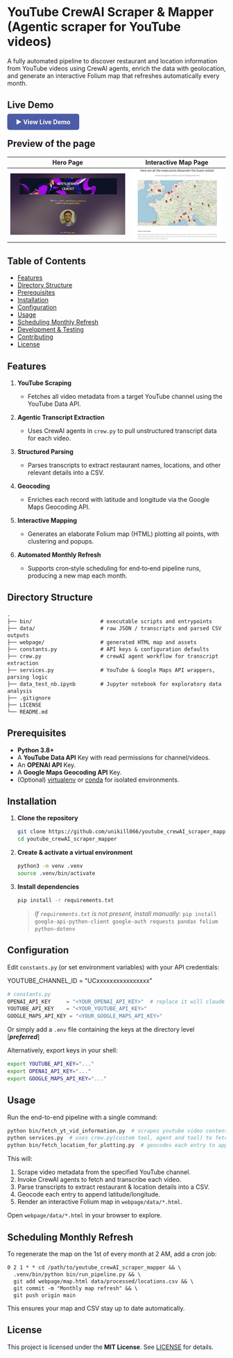 # YouTube CrewAI Scraper & Mapper (Agentic scraper for YouTube videos)

A fully automated pipeline to discover restaurant and location information from YouTube videos using CrewAI agents, enrich the data with geolocation, and generate an interactive Folium map that refreshes automatically every month.

## Live Demo
<p align="left">
  <a href="https://unikill066.github.io/youtube_crewAI_scraper_mapper/" 
     style="background-color:#4c5ca6;color:white;padding:10px 20px;border-radius:5px;text-decoration:none;font-weight:bold;">
    ▶️ View Live Demo
  </a>
</p>

## Preview of the page

| Hero Page                                             | Interactive Map Page                                             |
|-------------------------------------------------------|------------------------------------------------------------------|
| <img src="docs/images/1.png" alt="hero-page" width="580"/> | <img src="docs/images/2.png" alt="interactive-map-page" width="400"/> |


## Table of Contents

* [Features](#features)
* [Directory Structure](#directory-structure)
* [Prerequisites](#prerequisites)
* [Installation](#installation)
* [Configuration](#configuration)
* [Usage](#usage)
* [Scheduling Monthly Refresh](#scheduling-monthly-refresh)
* [Development & Testing](#development--testing)
* [Contributing](#contributing)
* [License](#license)



## Features

1. **YouTube Scraping**

   * Fetches all video metadata from a target YouTube channel using the YouTube Data API.
2. **Agentic Transcript Extraction**

   * Uses CrewAI agents in `crew.py` to pull unstructured transcript data for each video.
3. **Structured Parsing**

   * Parses transcripts to extract restaurant names, locations, and other relevant details into a CSV.
4. **Geocoding**

   * Enriches each record with latitude and longitude via the Google Maps Geocoding API.
5. **Interactive Mapping**

   * Generates an elaborate Folium map (HTML) plotting all points, with clustering and popups.
6. **Automated Monthly Refresh**

   * Supports cron‐style scheduling for end‐to‐end pipeline runs, producing a new map each month.



## Directory Structure

```
.
├── bin/                      # executable scripts and entrypoints
├── data/                     # raw JSON / transcripts and parsed CSV outputs
├── webpage/                  # generated HTML map and assets
├── constants.py              # API keys & configuration defaults
├── crew.py                   # crewAI agent workflow for transcript extraction
├── services.py               # YouTube & Google Maps API wrappers, parsing logic
├── data_test_nb.ipynb        # Jupyter notebook for exploratory data analysis
├── .gitignore
├── LICENSE
└── README.md
```



## Prerequisites

* **Python 3.8+**
* A **YouTube Data API** Key with read permissions for channel/videos.
* An **OPENAI API** Key.
* A **Google Maps Geocoding API** Key.
* (Optional) [virtualenv](https://docs.python.org/3/library/venv.html) or [conda](https://docs.conda.io/) for isolated environments.



## Installation

1. **Clone the repository**

   ```bash
   git clone https://github.com/unikill066/youtube_crewAI_scraper_mapper.git
   cd youtube_crewAI_scraper_mapper
   ```

2. **Create & activate a virtual environment**

   ```bash
   python3 -m venv .venv
   source .venv/bin/activate
   ```

3. **Install dependencies**

   ```bash
   pip install -r requirements.txt
   ```

   > *If `requirements.txt` is not present, install manually:*
   > `pip install google-api-python-client google-auth requests pandas folium python-dotenv`



## Configuration

Edit `constants.py` (or set environment variables) with your API credentials:

YOUTUBE_CHANNEL_ID = "UCxxxxxxxxxxxxxxxx"

```python
# constants.py
OPENAI_API_KEY     = "<YOUR_OPENAI_API_KEY>"  # replace it will claude / gemini etc.
YOUTUBE_API_KEY    = "<YOUR_YOUTUBE_API_KEY>"
GOOGLE_MAPS_API_KEY = "<YOUR_GOOGLE_MAPS_API_KEY>"
```
Or simply add a `.env` file containing the keys at the directory level [***preferred***]

Alternatively, export keys in your shell:

```bash
export YOUTUBE_API_KEY="..."
export OPENAI_API_KEY="..."
export GOOGLE_MAPS_API_KEY="..."
```



## Usage

Run the end-to-end pipeline with a single command:

```bash
python bin/fetch_yt_vid_information.py  # scrapes youtube video content for video metadata
python services.py  # uses crew.py(custom tool, agent and tool) to fetch video information
python bin/fetch_location_for_plotting.py  # geocodes each entry to append latitude/longitude and generates a .html map

```

This will:

1. Scrape video metadata from the specified YouTube channel.
2. Invoke CrewAI agents to fetch and transcribe each video.
3. Parse transcripts to extract restaurant & location details into a CSV.
4. Geocode each entry to append latitude/longitude.
5. Render an interactive Folium map in `webpage/data/*.html`.

Open `webpage/data/*.html` in your browser to explore.



## Scheduling Monthly Refresh

To regenerate the map on the 1st of every month at 2 AM, add a cron job:

```cron
0 2 1 * * cd /path/to/youtube_crewAI_scraper_mapper && \
  .venv/bin/python bin/run_pipeline.py && \
  git add webpage/map.html data/processed/locations.csv && \
  git commit -m "Monthly map refresh" && \
  git push origin main
```

This ensures your map and CSV stay up to date automatically.

## License

This project is licensed under the **MIT License**. See [LICENSE](LICENSE) for details.
